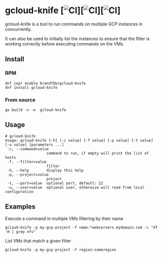 # gcloud-knife [![CI](https://github.com/spideyz0r/gcloud-knife/workflows/gotester/badge.svg)][![CI](https://github.com/spideyz0r/gcloud-knife/workflows/goreleaser/badge.svg)][![CI](https://github.com/spideyz0r/gcloud-knife/workflows/rpm-builder/badge.svg)]
gcloud-knife is a tool to run commands on multiple GCP instances in concurrently.

It can also be used to initially list the instances to ensure that the filter is working correctly before executing commands on the VMs.


## Install

### RPM
```
dnf copr enable brandfbb/gcloud-knife
dnf install gcloud-knife
```


### From source
```
go build -v -o  gcloud-knife
```

## Usage
```
# gcloud-knife
Usage: gcloud-knife [-h] [-c value] [-f value] [-p value] [-t value] [-u value] [parameters ...]
 -c, --command=value
                   command to run, if empty will print the list of hosts
 -f, --filter=value
                   filter
 -h, --help        display this help
 -p, --project=value
                   project
 -t, --port=value  optional port, default: 22
 -u, --user=value  optional user, otherwise will read from local configuration
```

## Examples
Execute a command in multiple VMs filtering by their name
```
gcloud-knife -p my-gcp-project -f name:*webservers.mydomain.com -c "df -H | grep nfs"
```

List VMs that match a given filter
```
gcloud-knife -p my-gcp-project -f region:someregion
```
